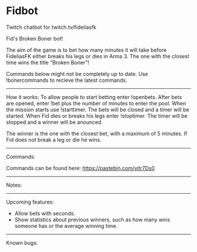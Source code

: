 # Fidbot
Twitch chatbot for twitch.tv/fideliasfk

Fid's Broken Boner bot!

The aim of the game is to bet how many minutes it will take before FideliasFK either breaks his legs or dies in Arma 3.
The one with the closest time wins the title "Broken Boner"!

Commands below might not be completely up to date. Use !bonercommands to recieve the latest commands.

----------------------------------------
How it works:
To allow people to start betting enter !openbets. After bets are opened, enter !bet plus the number of minutes to enter the pool. 
When the mission starts use !starttimer. The bets will be closed and a timer will be started.
When Fid dies or breaks his legs enter !stoptimer. The timer will be stopped and a winner will be anounced.

The winner is the one with the closest bet, with a maximum of 5 minutes. If Fid does not break a leg or die he wins.

----------------------------------------
Commands:

Commands can be found here: https://pastebin.com/yitr7Ds0

----------------------------------------
Notes:

----------------------------------------
Upcoming features:

- Allow bets with seconds.
- Show statistics about previous winners, such as how many wins someone has or the average winning time.

----------------------------------------
Known bugs:
